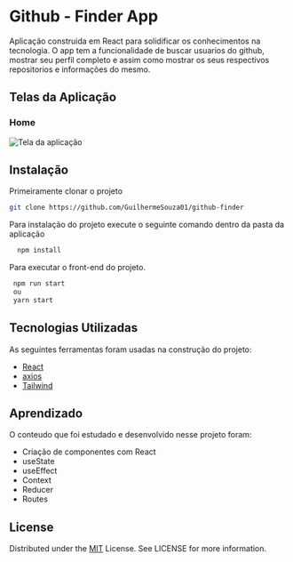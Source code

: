 # Github - Finder App

Aplicação construida em React para solidificar os conhecimentos na tecnologia.
O app tem a funcionalidade de buscar usuarios do github, mostrar seu perfil completo e assim como mostrar os seus respectivos repositorios e informações do mesmo.

## Telas da Aplicação

### Home

![Tela da aplicação](image.png)

## Instalação

Primeiramente clonar o projeto

```bash
git clone https://github.com/GuilhermeSouza01/github-finder
```

Para instalação do projeto execute o seguinte comando dentro da pasta da aplicação

```bash
  npm install
```

Para executar o front-end do projeto.

```bash
 npm run start
 ou
 yarn start
```

## Tecnologias Utilizadas

As seguintes ferramentas foram usadas na construção do projeto:

- [React](https://pt-br.reactjs.org/)
- [axios](https://axios-http.com/ptbr/)
- [Tailwind](https://tailwindcss.com)

## Aprendizado

O conteudo que foi estudado e desenvolvido nesse projeto foram:

- Criação de componentes com React
- useState
- useEffect
- Context
- Reducer
- Routes

## License

Distributed under the [MIT](https://choosealicense.com/licenses/mit/) License. See LICENSE for more information.
